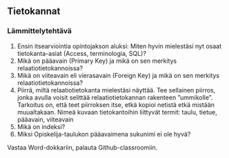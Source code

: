 ## Tietokannat

### Lämmittelytehtävä

1. Ensin itsearviointia opintojakson aluksi: Miten hyvin mielestäsi nyt osaat tietokanta-asiat (Access, terminologia, SQL)?
2. Mikä on pääavain (Primary Key) ja mikä on sen merkitys relaatiotietokannoissa?
3. Mikä on viiteavain eli vierasavain (Foreign Key) ja mikä on sen merkitys relaatiotietokannoissa?
4. Piirrä, miltä relaatiotietokanta mielestäsi näyttää. Tee sellainen piirros, jonka avulla voisit selittää relaatiotietokannan rakenteen ”ummikolle”. Tarkoitus on, että teet piirroksen itse, etkä kopioi netistä etkä mistään muualtakaan. Nimeä kuvaan tietokantoihin liittyvät termit: taulu, tietue, pääavain, viiteavain
5. Mikä on indeksi?
6. Miksi Opiskelija-taulukon pääavaimena sukunimi ei ole hyvä?

Vastaa Word-dokkariin, palauta Github-classroomiin.